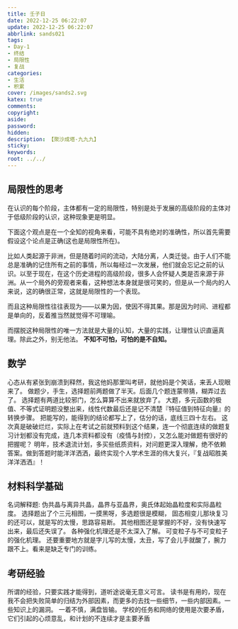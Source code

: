 ```yaml
---
title: 壬子日
date: 2022-12-25 06:22:07
update: 2022-12-25 06:22:07
abbrlink: sands021
tags:
- Day-1
- 终结
- 局限性
- 复战
categories:
- 生活
- 积累
cover: /images/sands2.svg
katex: true
comments:
copyright:
aside: 
password:
hidden:
description: 【聚沙成塔·九九九】
sticky: 
keywords:
root: ../../
---
```

## 局限性的思考
在认识的每个阶段，主体都有一定的局限性，特别是处于发展的高级阶段的主体对于低级阶段的认识，这种现象更是明显。

下面这个观点是在一个全知的视角来看，可能不具有绝对的准确性，所以首先需要假设这个论点是正确(这也是局限性所在)。

比如人类起源于非洲，但是随着时间的流动，大陆分离，人类迁徙。由于人们不能总是准确的记住所有之前的事情，所以每经过一次发展，他们就会忘记之前的认识。以至于现在，在这个历史进程的高级阶段，很多人会怀疑人类是否来源于非洲。从一个局外的旁观者来看，这种想法本身就是很可笑的，但是从一个局内的人来说，这的确很正常，这就是局限性的一个表现。

而且这种局限性往往表现为——以果为因，使因不得其果。那是因为时间、进程都是单向的，反着推当然就觉得不可理喻。

而摆脱这种局限性的唯一方法就是大量的认知，大量的实践，让理性认识直逼真理。除此之外，别无他法。
**不知不可怕，可怕的是不自知。**


## 数学
心态从有紧张到崩溃到释然，我这他妈那里叫考研，就他妈是个笑话，来丢人现眼来了。
做题少，手生，选择题前两题做了半天。后面几个题连蒙带猜，糊弄过去了。
选择题有两道比较邪门，怎么算算不出来就放弃了。
大题，多元函数的极值、不等式证明题没整出来，线性代数最后还是记不清楚『特征值到特征向量』的转换步骤。
把能写的，能得到的结论都写上了，估分的话，底线三四十左右。
这次真是破破烂烂，实际上在考试之前就预料到这个结果，连一个彻底连续的做题复习计划都没有完成，连几本资料都没有（疫情与封控），又怎么能对做题有很好的把握呢？
明年，技术退流计划，多买些纸质资料，对问题更深入理解，绝不依赖答案。做到答题时能洋洋洒洒，最终实现个人学术生涯的伟大复兴，『复战昭胜美 洋洋洒洒』！


## 材料科学基础
名词解释题: 伪共晶与离异共晶，晶界与亚晶界，奥氏体起始晶粒度和实际晶粒度。
选择题出了个三元相图，一摸黑呀，多选题很是模糊，
固态相变儿那块复习的还可以，就是写的太慢，思路容易断。
其他相图还是掌握的不好，没有快速写出来，最后还失误了。
各种强化机理还是不太深入了解。
可变粒子与不可变粒子的强化机理。
还要重要地方就是字儿写的太慢，太丑，写了会儿手就酸了，腕力跟不上。看来是缺乏专门的训练。

## 考研经验
所谓的经验，只要实践才能得到，道听途说毫无意义可言。
读书是有用的，现在我不会把失败简单的归结为外部因素，而更多的去找一些细节，一些内部因素。一些知识上的漏洞。
一着不慎，满盘皆输。
学校的任务和网络的使用是次要矛盾，它们引起的心烦意乱，和计划的不连续才是主要矛盾
